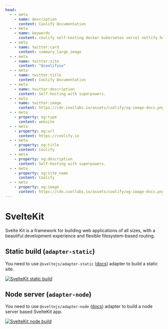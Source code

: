 ```yaml
---
head:
  - - meta
    - name: description
      content: Coolify Documentation
  - - meta
    - name: keywords
      content: coolify self-hosting docker kubernetes vercel netlify heroku render digitalocean aws gcp azure
  - - meta
    - name: twitter:card
      content: summary_large_image
  - - meta
    - name: twitter:site
      content: "@coolifyio"
  - - meta
    - name: twitter:title
      content: Coolify Documentation
  - - meta
    - name: twitter:description
      content: Self-hosting with superpowers.
  - - meta
    - name: twitter:image
      content: https://cdn.coollabs.io/assets/coolify/og-image-docs.png
  - - meta
    - property: og:type
      content: website
  - - meta
    - property: og:url
      content: https://coolify.io
  - - meta
    - property: og:title
      content: Coolify
  - - meta
    - property: og:description
      content: Self-hosting with superpowers.
  - - meta
    - property: og:site_name
      content: Coolify
  - - meta
    - property: og:image
      content: https://cdn.coollabs.io/assets/coolify/og-image-docs.png
---
```


# SvelteKit

Svelte Kit is a framework for building web applications of all sizes, with a beautiful development experience and flexible filesystem-based routing.

## Static build (`adapter-static`)

You need to use `@sveltejs/adapter-static` ([docs](https://kit.svelte.dev/docs/adapter-static)) adapter to build a static site.

<a target="_blank" href="https://coolcdn.b-cdn.net/assets/coolify/framework-configurations/sveltekit-static.jpg">
<img src="https://coolcdn.b-cdn.net/assets/coolify/framework-configurations/sveltekit-static.jpg" alt="SvelteKit static build"/>
</a>

## Node server (`adapter-node`)
You need to use `@sveltejs/adapter-node` ([docs](https://kit.svelte.dev/docs/adapter-node)) adapter to build a node server based SvelteKit app.

<a target="_blank" href="https://coolcdn.b-cdn.net/assets/coolify/framework-configurations/sveltekit.jpg">
<img src="https://coolcdn.b-cdn.net/assets/coolify/framework-configurations/sveltekit.jpg" alt="SvelteKit node build"/>
</a>
